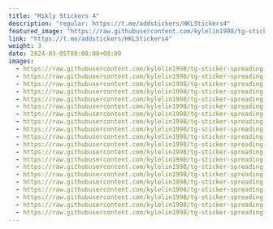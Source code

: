 ```yaml
---
title: "Mikly Stickers 4"
description: "regular: https://t.me/addstickers/HKLStickers4"
featured_image: "https://raw.githubusercontent.com/kylelin1998/tg-sticker-spreading-worldwide-images/main/img/27ca9abf-872a-4f46-9f06-f9b980eef471.jpg"
link: "https://t.me/addstickers/HKLStickers4"
weight: 3
date: 2024-03-05T08:08:08+08:00
images:
  - https://raw.githubusercontent.com/kylelin1998/tg-sticker-spreading-worldwide-images/main/img/27ca9abf-872a-4f46-9f06-f9b980eef471.jpg
  - https://raw.githubusercontent.com/kylelin1998/tg-sticker-spreading-worldwide-images/main/img/dc6dac43-a2f7-4de5-842b-71d117b68235.jpg
  - https://raw.githubusercontent.com/kylelin1998/tg-sticker-spreading-worldwide-images/main/img/fae90bdc-8fbf-4b34-b83c-10066914abc4.jpg
  - https://raw.githubusercontent.com/kylelin1998/tg-sticker-spreading-worldwide-images/main/img/42a7ae60-b8fe-4bdc-b3b8-6d73a9a70a88.jpg
  - https://raw.githubusercontent.com/kylelin1998/tg-sticker-spreading-worldwide-images/main/img/616e52d9-7e40-4109-a8d3-dad85ed7b265.jpg
  - https://raw.githubusercontent.com/kylelin1998/tg-sticker-spreading-worldwide-images/main/img/4d7268e2-fd5e-48e9-8c70-f14666cc81bf.jpg
  - https://raw.githubusercontent.com/kylelin1998/tg-sticker-spreading-worldwide-images/main/img/fd21d5a6-33e4-46dc-9b93-9def43c618c0.jpg
  - https://raw.githubusercontent.com/kylelin1998/tg-sticker-spreading-worldwide-images/main/img/882b291a-f119-47ec-a225-0441c7e46d97.jpg
  - https://raw.githubusercontent.com/kylelin1998/tg-sticker-spreading-worldwide-images/main/img/0c27079a-0df3-40ee-a4ae-4ed91bf895c9.jpg
  - https://raw.githubusercontent.com/kylelin1998/tg-sticker-spreading-worldwide-images/main/img/1349446f-ed13-4327-9d8b-6b8e9e5a211a.jpg
  - https://raw.githubusercontent.com/kylelin1998/tg-sticker-spreading-worldwide-images/main/img/11b3cf40-cd8c-4480-b898-9358cc460251.jpg
  - https://raw.githubusercontent.com/kylelin1998/tg-sticker-spreading-worldwide-images/main/img/992c7bfd-074b-4ac7-a985-c1fd7eb488ea.jpg
  - https://raw.githubusercontent.com/kylelin1998/tg-sticker-spreading-worldwide-images/main/img/7867b624-bb5e-49e4-aa0b-a37be4124ff7.jpg
  - https://raw.githubusercontent.com/kylelin1998/tg-sticker-spreading-worldwide-images/main/img/fbbb4ba1-a2a8-4469-b0e9-3007a940357f.jpg
  - https://raw.githubusercontent.com/kylelin1998/tg-sticker-spreading-worldwide-images/main/img/d2ccbe9b-bfe8-4ec4-ad76-340e5efc31f9.jpg
  - https://raw.githubusercontent.com/kylelin1998/tg-sticker-spreading-worldwide-images/main/img/014247a0-e94e-49fd-938a-b6625ac3752e.jpg
  - https://raw.githubusercontent.com/kylelin1998/tg-sticker-spreading-worldwide-images/main/img/786beedd-189b-4797-9bf0-3a67e79aed8e.jpg
  - https://raw.githubusercontent.com/kylelin1998/tg-sticker-spreading-worldwide-images/main/img/930687cb-bdd1-4ced-81c6-5d1e7cd0c375.jpg
  - https://raw.githubusercontent.com/kylelin1998/tg-sticker-spreading-worldwide-images/main/img/bcb31d82-1ecb-4e80-bae1-9ce3a9a37f90.jpg
  - https://raw.githubusercontent.com/kylelin1998/tg-sticker-spreading-worldwide-images/main/img/310ee1db-1a7c-4283-b30e-831388a565d3.jpg
---
```

